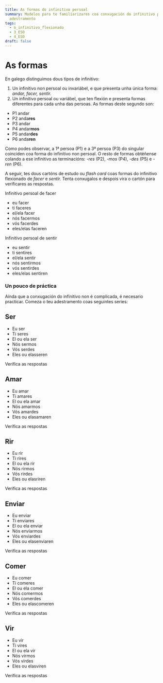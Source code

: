```yaml
---
title: As formas do infinitivo persoal
summary: Modelos para te familiarizares coa conxugación do infinitivo persoal +
  adestramento
tags:
  - o_infinitivo_flexionado
  - 3_ESO
  - 4_ESO
draft: false
---
```

# As formas

En galego distinguimos dous tipos de infinitivo:

1. Un infinitivo non persoal ou invariábel, e que presenta unha única forma: *andar, facer, sentir.*
2. Un infinitivo persoal ou variábel, que ten flexión e presenta formas diferentes para cada unha das persoas. As formas deste segundo son:

* P1 andar
* P2 anda**res**
* P3 andar
* P4 andar**mos**
* P5 andar**des**
* P6 anda**ren**

Como podes observar, a 1ª persoa (P1) e a 3ª persoa (P3) do singular coinciden coa forma do infinitivo non persoal. O resto de formas obtéñense colando a ese infinitivo as terminacións: *\-res* (P2), *\-mos* (P4), *\-des* (P5) e *\-ren* (P6). 

A seguir, tes dous cartóns de estudo ou *flash card* coas formas do infinitivo flexionado de *facer* e *sentir.* Tenta conxugalos e despois vira o cartón para verificares as respostas.

<e-card color="1">
  <div>Infinitivo persoal de facer</div>
  <div>
    <ul>
      <li>eu facer</li>
      <li>ti faceres</li>
      <li>el/ela facer</li>
      <li>nós facermos</li>
      <li>vós facerdes</li>
      <li>eles/elas faceren</li>
     </ul>
  </div>
</e-card>

<e-card color="2">
  <div>Infinitivo persoal de sentir</div>
  <div>
    <ul>
      <li>eu sentir</li>
      <li>ti sentires</li>
      <li>el/ela sentir</li>
      <li>nós sentirmos</li>
      <li>vós sentirdes</li>
      <li>eles/elas sentiren</li>
     </ul>
  </div>
</e-card>

### Un pouco de práctica

Aínda que a conxugación do infinitivo non é complicada, é necesario practicar. Comeza o teu adestramento coas seguintes series: 

## Ser

* Eu <e-answer>ser</e-answer>
* Ti <e-answer>seres</e-answer>
* El ou ela <e-answer>ser</e-answer>
* Nós <e-answer>sermos</e-answer>
* Vós <e-answer>serdes</e-answer>
* Eles ou elas<e-answer>seren</e-answer>

<e-validate>Verifica as respostas</e-validate>

## Amar

* Eu <e-answer>amar</e-answer>
* Ti <e-answer>amares</e-answer>
* El ou ela <e-answer>amar</e-answer>
* Nós <e-answer>amarmos</e-answer>
* Vós <e-answer>amardes</e-answer>
* Eles ou elas<e-answer>amaren</e-answer>

<e-validate>Verifica as respostas</e-validate>

## Rir

* Eu <e-answer>rir</e-answer>
* Ti <e-answer>rires</e-answer>
* El ou ela <e-answer>rir</e-answer>
* Nós <e-answer>rirmos</e-answer>
* Vós <e-answer>rirdes</e-answer>
* Eles ou elas<e-answer>riren</e-answer>

<e-validate>Verifica as respostas</e-validate>

## Enviar

* Eu <e-answer>enviar</e-answer>
* Ti <e-answer>enviares</e-answer>
* El ou ela <e-answer>enviar</e-answer>
* Nós <e-answer>enviarmos</e-answer>
* Vós <e-answer>enviardes</e-answer>
* Eles ou elas<e-answer>enviaren</e-answer>

<e-validate>Verifica as respostas</e-validate>

## Comer

* Eu <e-answer>comer</e-answer>
* Ti <e-answer>comeres</e-answer>
* El ou ela <e-answer>comer</e-answer>
* Nós <e-answer>comermos</e-answer>
* Vós <e-answer>comerdes</e-answer>
* Eles ou elas<e-answer>comeren</e-answer>

<e-validate>Verifica as respostas</e-validate>

## Vir

* Eu <e-answer>vir</e-answer>
* Ti <e-answer>vires</e-answer>
* El ou ela <e-answer>vir</e-answer>
* Nós <e-answer>virmos</e-answer>
* Vós <e-answer>virdes</e-answer>
* Eles ou elas<e-answer>viren</e-answer>

<e-validate>Verifica as respostas</e-validate>